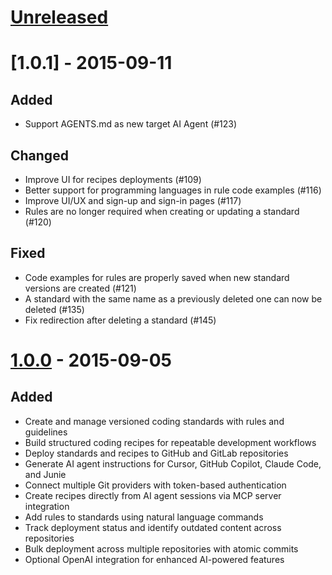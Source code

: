# [Unreleased]

# [1.0.1] - 2015-09-11

## Added

- Support AGENTS.md as new target AI Agent (#123)

## Changed

- Improve UI for recipes deployments (#109)
- Better support for programming languages in rule code examples (#116)
- Improve UI/UX and sign-up and sign-in pages (#117)
- Rules are no longer required when creating or updating a standard (#120)

## Fixed

- Code examples for rules are properly saved when new standard versions are created (#121)
- A standard with the same name as a previously deleted one can now be deleted (#135)
- Fix redirection after deleting a standard (#145)

# [1.0.0] - 2015-09-05

## Added

- Create and manage versioned coding standards with rules and guidelines
- Build structured coding recipes for repeatable development workflows
- Deploy standards and recipes to GitHub and GitLab repositories
- Generate AI agent instructions for Cursor, GitHub Copilot, Claude Code, and Junie
- Connect multiple Git providers with token-based authentication
- Create recipes directly from AI agent sessions via MCP server integration
- Add rules to standards using natural language commands
- Track deployment status and identify outdated content across repositories
- Bulk deployment across multiple repositories with atomic commits
- Optional OpenAI integration for enhanced AI-powered features

[Unreleased]: https://github.com/PackmindHub/packmind-monorepo/compare/release/1.0.0...HEAD
[1.0.0]: https://github.com/PackmindHub/packmind-monorepo/compare/1286712f81d6e2b8e18888ee8e23c5503a52c887...release/1.0.0
